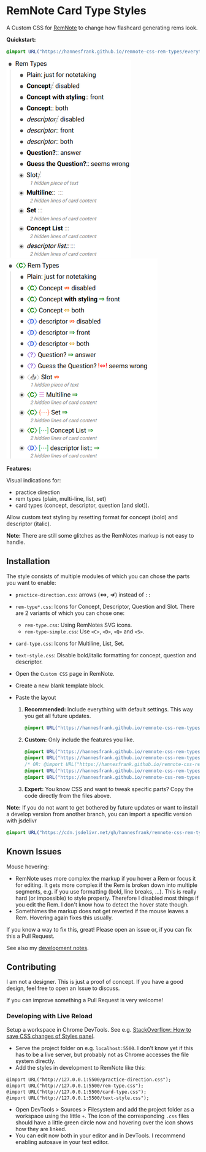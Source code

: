 # RemNote Card Type Styles

A Custom CSS for [RemNote](https://www.remnote.io/) to change how flashcard generating rems look.

**Quickstart:**

```css
@import URL("https://hannesfrank.github.io/remnote-css-rem-types/everything.css");
```

![default_style](./default_style.png) ![custom_style](./custom_style.png)

**Features:**

Visual indications for:

- practice direction
- rem types (plain, multi-line, list, set)
- card types (concept, descriptor, question [and slot]).

Allow custom text styling by resetting format for concept (bold) and descriptor (italic).

**Note:** There are still some glitches as the RemNotes markup is not easy to handle.

## Installation

The style consists of multiple modules of which you can chose the parts you want to enable:

- `practice-direction.css`: arrows (⇔, ⇏) instead of `::`
- `rem-type*.css`: Icons for Concept, Descriptor, Question and Slot. There are 2 variants of which you can chose one:
  - `rem-type.css`: Using RemNotes SVG icons.
  - `rem-type-simple.css`: Use `<C>`, `<D>`, `<Q>` and `<S>`.
- `card-type.css`: Icons for Multiline, List, Set.
- `text-style.css`: Disable bold/italic formatting for concept, question and descriptor.

- Open the `Custom CSS` page in RemNote.
- Create a new blank template block.
- Paste the layout
  1.  **Recommended:** Include everything with default settings. This way you get all future updates.
      ```css
      @import URL("https://hannesfrank.github.io/remnote-css-rem-types/everything.css");
      ```
  2.  **Custom:** Only include the features you like.
      ```css
      @import URL("https://hannesfrank.github.io/remnote-css-rem-types/practice-direction.css");
      @import URL("https://hannesfrank.github.io/remnote-css-rem-types/rem-type.css");
      /* OR: @import URL("https://hannesfrank.github.io/remnote-css-rem-types/rem-type-simple.css"); */
      @import URL("https://hannesfrank.github.io/remnote-css-rem-types/card-type.css");
      @import URL("https://hannesfrank.github.io/remnote-css-rem-types/text-style.css");
      ```
  3.  **Expert:** You know CSS and want to tweak specific parts? Copy the code directly from the files above.

**Note:** If you do not want to get bothered by future updates or want to install a develop version from another branch, you can import a specific version with jsdelivr

```css
@import URL("https://cdn.jsdelivr.net/gh/hannesfrank/remnote-css-rem-types@8fe69d0/card-types.css");
```

## Known Issues

Mouse hovering:

- RemNote uses more complex the markup if you hover a Rem or focus it for editing. It gets more complex if the Rem is broken down into multiple segments, e.g. if you use formatting (bold, line breaks, ...). This is really hard (or impossible) to style properly. Therefore I disabled most things if you edit the Rem. I don't know how to detect the hover state though.
- Somethimes the markup does not get reverted if the mouse leaves a Rem. Hovering again fixes this usually.

If you know a way to fix this, great! Please open an issue or, if you can fix this a Pull Request.

See also my [development notes](./notes.md).

## Contributing

I am not a designer. This is just a proof of concept.
If you have a good design, feel free to open an Issue to discuss.

If you can improve something a Pull Request is very welcome!

### Developing with Live Reload

Setup a workspace in Chrome DevTools. See e.g. [StackOverflow: How to save CSS changes of Styles panel](https://stackoverflow.com/questions/6843495/how-to-save-css-changes-of-styles-panel-of-chrome-developer-tools).

- Serve the project folder on e.g. `localhost:5500`. I don't know yet if this has to be a live server, but probably not as Chrome accesses the file system directly.
- Add the styles in development to RemNote like this:

```
@import URL("http://127.0.0.1:5500/practice-direction.css");
@import URL("http://127.0.0.1:5500/rem-type.css");
@import URL("http://127.0.0.1:5500/card-type.css");
@import URL("http://127.0.0.1:5500/text-style.css");
```

- Open DevTools > Sources > Filesystem and add the project folder as a workspace using the little `+`. The icon of the corresponding `.css` files should have a little green circle now and hovering over the icon shows how they are linked.
- You can edit now both in your editor and in DevTools. I recommend enabling autosave in your text editor.
